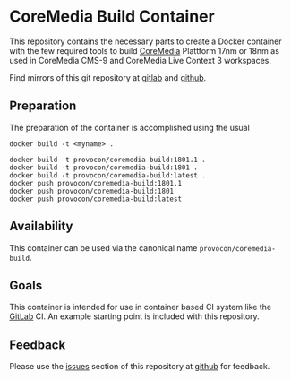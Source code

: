 # CoreMedia Build Container

This repository contains the necessary parts to create a Docker container with
the few required tools to build [CoreMedia][coremedia] Plattform 17nm or 18nm 
as used in CoreMedia CMS-9 and CoreMedia Live Context 3 workspaces.

Find mirrors of this git repository at [gitlab][gitlab] and [github][github].

## Preparation

The preparation of the container is accomplished using the usual

```
docker build -t <myname> .
```

```
docker build -t provocon/coremedia-build:1801.1 .
docker build -t provocon/coremedia-build:1801 .
docker build -t provocon/coremedia-build:latest .
docker push provocon/coremedia-build:1801.1
docker push provocon/coremedia-build:1801
docker push provocon/coremedia-build:latest
```

## Availability

This container can be used via the canonical name `provocon/coremedia-build`.

## Goals

This container is intended for use in container based CI system like the
[GitLab][gitlabci] CI. An example starting point is included with this 
repository.

## Feedback

Please use the [issues][issues] section of this repository at [github][github] 
for feedback. 

[sencha]: https://www.sencha.com/products/extjs/cmd-download/
[coremedia]: http://www.coremedia.com/
[gitlabci]: https://gitlab.com/
[issues]: https://github.com/provocon/coremedia-build-docker/issues
[github]: https://github.com/provocon/coremedia-build-docker
[gitlab]: https://gitlab.com/provocon/coremedia-build-docker
